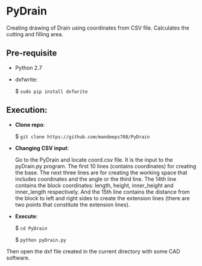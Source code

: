 # PyDrain
Creating drawing of Drain using coordinates from CSV file. Calculates the cutting and filling area. 

Pre-requisite
-------------

- Python 2.7

- dxfwrite:

    $ `sudo pip install dxfwrite`

Execution:
----------

- **Clone repo**:

    $ `git clone https://github.com/mandeeps708/PyDrain`
    
- **Changing CSV input**:
   
     Go to the PyDrain and locate coord.csv file. It is the input to the pyDrain.py program. The first 10 lines (contains coordinates) for creating the base. The next three lines are for creating the working space that includes coordinates and the angle or the third line. The 14th line contains the block coordinates: length, height, inner_height and inner_length respectively. And the 15th line contains the distance from the block to left and right sides to create the extension lines (there are two points that constitute the extension lines).

- **Execute**:

    $ `cd PyDrain`

    $ `python pyDrain.py`

Then open the dxf file created in the current directory with some CAD software.
